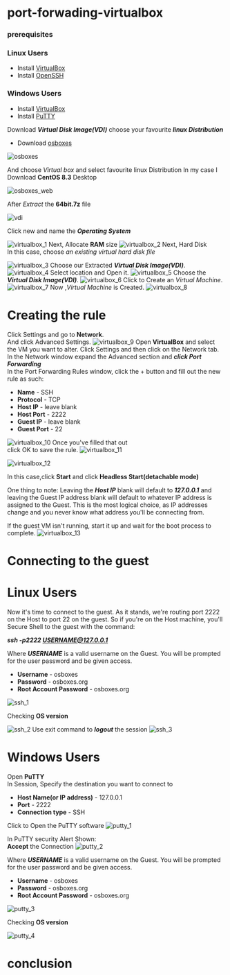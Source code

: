 # port-forwading-virtualbox

### prerequisites
### Linux Users
* Install [VirtualBox](https://github.com/selvaraj-kuppusamy/port_forwading-virtualbox/blob/main/virtualbox/installation/virtualbox_install.sh)
* Install [OpenSSH](https://github.com/selvaraj-kuppusamy/port_forwading-virtualbox/blob/main/ssh/installation/openssh.sh)
### Windows Users
* Install [VirtualBox](https://www.virtualbox.org/)
* Install [PuTTY](https://www.putty.org/)

Download ***Virtual Disk Image(VDI)***
choose your favourite ***linux Distribution***
* Download [osboxes](https://www.osboxes.org/)

![osboxes](https://github.com/selvaraj-kuppusamy/port_forwading-virtualbox/blob/main/assets/osboxes.png)

And choose *Virtual box* and select favourite linux Distribution
In my case I Download **CentOS 8.3** Desktop

![osboxes_web](https://github.com/selvaraj-kuppusamy/port_forwading-virtualbox/blob/main/assets/osboxes_web.png)

After *Extract* the **64bit.7z** file 

![vdi](https://github.com/selvaraj-kuppusamy/port_forwading-virtualbox/blob/main/assets/vdi.png)

Click new and name the ***Operating System***

![virtualbox_1](https://github.com/selvaraj-kuppusamy/port_forwading-virtualbox/blob/main/assets/virtualbox_1.png)
Next, Allocate **RAM** size
![virtualbox_2](https://github.com/selvaraj-kuppusamy/port_forwading-virtualbox/blob/main/assets/virtualbox_2.png)
Next, Hard Disk<br>
In this case, choose *an existing virtual hard disk file*

![virtualbox_3](https://github.com/selvaraj-kuppusamy/port_forwading-virtualbox/blob/main/assets/virtualbox_3.png)
Choose our Extracted ***Virtual Disk Image(VDI)***.
![virtualbox_4](https://github.com/selvaraj-kuppusamy/port_forwading-virtualbox/blob/main/assets/virtualbox_4.png)
Select location and Open it.
![virtualbox_5](https://github.com/selvaraj-kuppusamy/port_forwading-virtualbox/blob/main/assets/virtualbox_5.png)
Choose the ***Virtual Disk Image(VDI)***.
![virtualbox_6](https://github.com/selvaraj-kuppusamy/port_forwading-virtualbox/blob/main/assets/virtualbox_6.png)
Click to Create an *Virtual Machine*.
![virtualbox_7](https://github.com/selvaraj-kuppusamy/port_forwading-virtualbox/blob/main/assets/virtualbox_7.png)
Now ,*Virtual Machine* is Created.
![virtualbox_8](https://github.com/selvaraj-kuppusamy/port_forwading-virtualbox/blob/main/assets/virtualbox_8.png)
# Creating the rule
Click Settings and go to **Network**.<br>
And click Advanced Settings.
![virtualbox_9](https://github.com/selvaraj-kuppusamy/port_forwading-virtualbox/blob/main/assets/virtualbox_9.png)
Open **VirtualBox** and select the VM you want to alter. Click Settings and then click on the Network tab. In the Network window expand the Advanced section and ***click Port Forwarding***<br>
In the Port Forwarding Rules window, click the + button and fill out the new rule as such:

* **Name** - SSH
* **Protocol** - TCP
* **Host IP** - leave blank
* **Host Port** - 2222
* **Guest IP** - leave blank
* **Guest Port** - 22

![virtualbox_10](https://github.com/selvaraj-kuppusamy/port_forwading-virtualbox/blob/main/assets/virtualbox_10.png)
Once you've filled that out<br>
click OK to save the rule.
![virtualbox_11](https://github.com/selvaraj-kuppusamy/port_forwading-virtualbox/blob/main/assets/virtualbox_11.png)

![virtualbox_12](https://github.com/selvaraj-kuppusamy/port_forwading-virtualbox/blob/main/assets/virtualbox_12.png)

In this case,click **Start** and click **Headless Start(detachable mode)**

One thing to note: Leaving the ***Host IP*** blank will default to ***127.0.0.1*** and leaving the Guest IP address blank will default to whatever IP address is assigned to the Guest. This is the most logical choice, as IP addresses change and you never know what address you'll be connecting from.<br>

If the guest VM isn't running, start it up and wait for the boot process to complete.
![virtualbox_13](https://github.com/selvaraj-kuppusamy/port_forwading-virtualbox/blob/main/assets/virtualbox_13.jpeg)
# Connecting to the guest
# Linux Users
Now it's time to connect to the guest. As it stands, we're routing port 2222 on the Host to port 22 on the guest. So if you're on the Host machine, you'll Secure Shell to the guest with the command:

***ssh -p2222 USERNAME@127.0.0.1***

Where ***USERNAME*** is a valid username on the Guest. You will be prompted for the user password and be given access.
* **Username** -  osboxes
* **Password** - osboxes.org
* **Root Account Password** - osboxes.org



![ssh_1](https://github.com/selvaraj-kuppusamy/port_forwading-virtualbox/blob/main/assets/ssh_1.png)

Checking **OS version**

![ssh_2](https://github.com/selvaraj-kuppusamy/port_forwading-virtualbox/blob/main/assets/ssh_2.png)
Use exit command to ***logout*** the session
![ssh_3](https://github.com/selvaraj-kuppusamy/port_forwading-virtualbox/blob/main/assets/ssh_3.png)
# Windows Users
Open **PuTTY** <br>
In Session, Specify the destination you want to connect to<br>
* **Host Name(or IP address)** - 127.0.0.1
* **Port** - 2222
* **Connection type** - SSH

Click to Open the PuTTY software
![putty_1](https://github.com/selvaraj-kuppusamy/port_forwading-virtualbox/blob/main/assets/putty_1.png)

In PuTTY security Alert Shown:<br>
**Accept** the Connection
![putty_2](https://github.com/selvaraj-kuppusamy/port_forwading-virtualbox/blob/main/assets/putty_2.png)

Where ***USERNAME*** is a valid username on the Guest. You will be prompted for the user password and be given access.
* **Username** - osboxes
* **Password** -  osboxes.org
* **Root Account Password** - osboxes.org

![putty_3](https://github.com/selvaraj-kuppusamy/port_forwading-virtualbox/blob/main/assets/putty_3.png)

Checking **OS version**

![putty_4](https://github.com/selvaraj-kuppusamy/port_forwading-virtualbox/blob/main/assets/putty_4.png)

# conclusion
